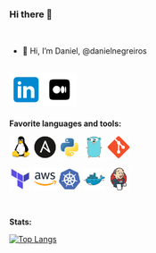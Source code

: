 ### Hi there 👋

<br />

- 👋 Hi, I’m Daniel, @danielnegreiros

<br />
<div>
<a href="https://www.linkedin.com/in/daniel-negreiros-64aa4729/" target="_blank">
  <img align="left" height="60px" src="imgs/linkedin.svg" />
</a>
<a href="https://medium.com/@danielnegreirosb" target="_blank">
  <img align="left" height="60px" src="imgs/medium.svg" />
</a>
</div>
<br />
<br />
<br />
<br />

**Favorite languages and tools:**

<p align="left">
<code><img height="40" src="imgs/linux.svg"></code>
<code><img height="40" src="imgs/ansible.svg"></code>
<code><img height="40" src="imgs/python.svg"></code>
<code><img height="40" src="imgs/go.svg"></code>
<code><img height="40" src="imgs/git.svg"></code>
</p>
<p align="left">
<code><img height="40" src="imgs/terraform.svg"></code>
<code><img height="40" src="imgs/aws.svg"></code>
<code><img height="40" src="imgs/kubernetes.svg"></code>
<code><img height="40" src="imgs/docker.svg"></code>
<code><img height="40" src="imgs/jenkins.svg"></code>
</p>


<br />

**Stats:**

[![Top Langs](https://github-readme-stats.vercel.app/api/top-langs/?username=danielnegreiros)](https://github.com/e/github-readme-stats)
